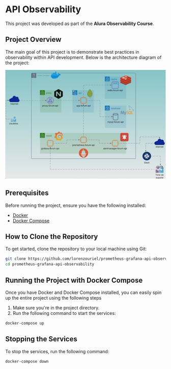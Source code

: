 # API Observability

This project was developed as part of the **Alura Observability Course**.

## Project Overview

The main goal of this project is to demonstrate best practices in observability within API development. Below is the architecture diagram of the project:

<p align="center">
  <img src="docs/img.png" alt="architecture" width="600px">
</p>

## Prerequisites

Before running the project, ensure you have the following installed:

- [Docker](https://www.docker.com/)
- [Docker Compose](https://docs.docker.com/compose/)

## How to Clone the Repository

To get started, clone the repository to your local machine using Git:

```bash
git clone https://github.com/lorenzouriel/prometheus-grafana-api-observability.git
cd prometheus-grafana-api-observability
```

## Running the Project with Docker Compose
Once you have Docker and Docker Compose installed, you can easily spin up the entire project using the following steps
1. Make sure you're in the project directory.
2. Run the following command to start the services:
```bash
docker-compose up
```

## Stopping the Services
To stop the services, run the following command:
```bash
docker-compose down
```
